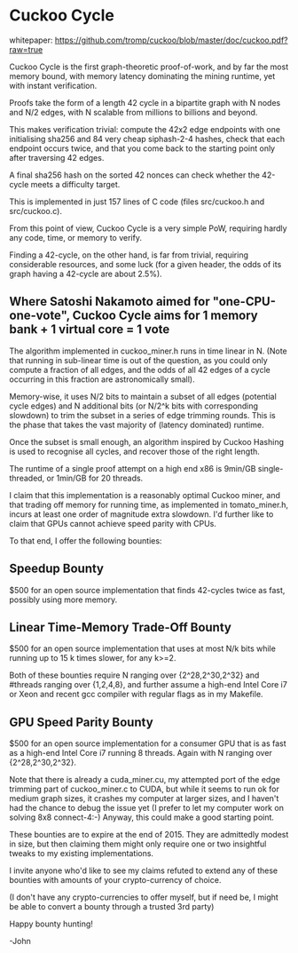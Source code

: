
Cuckoo Cycle
============
whitepaper: https://github.com/tromp/cuckoo/blob/master/doc/cuckoo.pdf?raw=true

Cuckoo Cycle is the first graph-theoretic proof-of-work,
and by far the most memory bound, with memory latency
dominating the mining runtime, yet with instant verification.

Proofs take the form of a length 42 cycle in a bipartite graph
with N nodes and N/2 edges, with N scalable from millions to billions and beyond.

This makes verification trivial: compute the 42x2 edge endpoints
with one initialising sha256 and 84 very cheap siphash-2-4 hashes,
check that each endpoint occurs twice, and that you come back to the
starting point only after traversing 42 edges.

A final sha256 hash on the sorted 42 nonces can check whether the 42-cycle meets a difficulty target.

This is implemented in just 157 lines of C code (files src/cuckoo.h and src/cuckoo.c).

From this point of view, Cuckoo Cycle is a very simple PoW,
requiring hardly any code, time, or memory to verify.

Finding a 42-cycle, on the other hand, is far from trivial,
requiring considerable resources, and some luck
(for a given header, the odds of its graph having a 42-cycle are about 2.5%).

Where Satoshi Nakamoto aimed for "one-CPU-one-vote", Cuckoo Cycle aims for
1 memory bank + 1 virtual core = 1 vote
---------------------------------------

The algorithm implemented in cuckoo_miner.h runs in time linear in N.
(Note that running in sub-linear time is out of the question, as you could
only compute a fraction of all edges, and the odds of all 42 edges of a cycle
occurring in this fraction are astronomically small).

Memory-wise, it uses N/2 bits to maintain a subset of all edges (potential cycle edges)
and N additional bits (or N/2^k bits with corresponding slowdown)
to trim the subset in a series of edge trimming rounds.
This is the phase that takes the vast majority of (latency dominated) runtime.

Once the subset is small enough, an algorithm inspired by Cuckoo Hashing
is used to recognise all cycles, and recover those of the right length.

The runtime of a single proof attempt on a high end x86 is 9min/GB single-threaded, or 1min/GB for 20 threads.

I claim that this implementation is a reasonably optimal Cuckoo miner,
and that trading off memory for running time, as implemented in tomato_miner.h,
incurs at least one order of magnitude extra slowdown.
I'd further like to claim that GPUs cannot achieve speed parity with CPUs.

To that end, I offer the following bounties:

Speedup Bounty
--------------
$500 for an open source implementation that finds 42-cycles twice as fast, possibly using more memory.

Linear Time-Memory Trade-Off Bounty
-----------------------------------
$500 for an open source implementation that uses at most N/k bits while running up to 15 k times slower,
for any k>=2.

Both of these bounties require N ranging over {2^28,2^30,2^32} and #threads ranging over {1,2,4,8},
and further assume a high-end Intel Core i7 or Xeon and recent gcc compiler with regular flags as in my Makefile.

GPU Speed Parity Bounty
-----------------------
$500 for an open source implementation for a consumer GPU
that is as fast as a high-end Intel Core i7 running 8 threads.
Again with N ranging over {2^28,2^30,2^32}.

Note that there is already a cuda_miner.cu, my attempted port of the edge trimming part
of cuckoo_miner.c to CUDA, but while it seems to run ok for medium graph sizes,
it crashes my computer at larger sizes, and I haven't had the chance to debug the issue yet
(I prefer to let my computer work on solving 8x8 connect-4:-)
Anyway, this could make a good starting point.

These bounties are to expire at the end of 2015. They are admittedly modest in size, but then
claiming them might only require one or two insightful tweaks to my existing implementations.

I invite anyone who'd like to see my claims refuted to extend any of these bounties
with amounts of your crypto-currency of choice.

(I don't have any crypto-currencies to offer myself, but if need be, I might be able to convert
a bounty through a trusted 3rd party)

Happy bounty hunting!

-John
